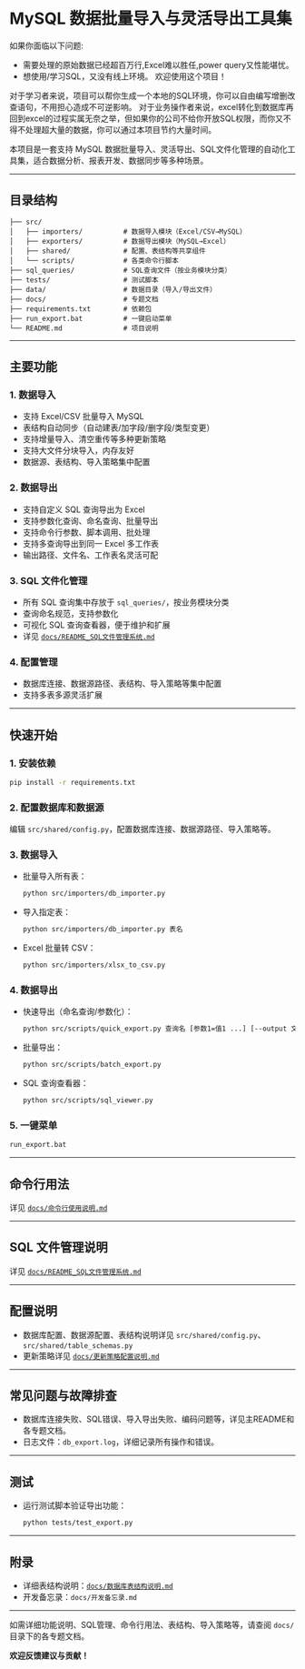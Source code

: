 # MySQL 数据批量导入与灵活导出工具集

如果你面临以下问题:
- 需要处理的原始数据已经超百万行,Excel难以胜任,power query又性能堪忧。
- 想使用/学习SQL，又没有线上环境。
欢迎使用这个项目！

对于学习者来说，项目可以帮你生成一个本地的SQL环境，你可以自由编写增删改查语句，不用担心造成不可逆影响。
对于业务操作者来说，excel转化到数据库再回到excel的过程实属无奈之举，但如果你的公司不给你开放SQL权限，而你又不得不处理超大量的数据，你可以通过本项目节约大量时间。

本项目是一套支持 MySQL 数据批量导入、灵活导出、SQL文件化管理的自动化工具集，适合数据分析、报表开发、数据同步等多种场景。

---

## 目录结构

```
├── src/
│   ├── importers/          # 数据导入模块（Excel/CSV→MySQL）
│   ├── exporters/          # 数据导出模块（MySQL→Excel）
│   ├── shared/             # 配置、表结构等共享组件
│   └── scripts/            # 各类命令行脚本
├── sql_queries/            # SQL查询文件（按业务模块分类）
├── tests/                  # 测试脚本
├── data/                   # 数据目录（导入/导出文件）
├── docs/                   # 专题文档
├── requirements.txt        # 依赖包
├── run_export.bat          # 一键启动菜单
└── README.md               # 项目说明
```

---

## 主要功能

### 1. 数据导入
- 支持 Excel/CSV 批量导入 MySQL
- 表结构自动同步（自动建表/加字段/删字段/类型变更）
- 支持增量导入、清空重传等多种更新策略
- 支持大文件分块导入，内存友好
- 数据源、表结构、导入策略集中配置

### 2. 数据导出
- 支持自定义 SQL 查询导出为 Excel
- 支持参数化查询、命名查询、批量导出
- 支持命令行参数、脚本调用、批处理
- 支持多查询导出到同一 Excel 多工作表
- 输出路径、文件名、工作表名灵活可配

### 3. SQL 文件化管理
- 所有 SQL 查询集中存放于 `sql_queries/`，按业务模块分类
- 查询命名规范，支持参数化
- 可视化 SQL 查询查看器，便于维护和扩展
- 详见 [`docs/README_SQL文件管理系统.md`](docs/README_SQL文件管理系统.md)

### 4. 配置管理
- 数据库连接、数据源路径、表结构、导入策略等集中配置
- 支持多表多源灵活扩展

---

## 快速开始

### 1. 安装依赖
```bash
pip install -r requirements.txt
```

### 2. 配置数据库和数据源
编辑 `src/shared/config.py`，配置数据库连接、数据源路径、导入策略等。

### 3. 数据导入
- 批量导入所有表：
  ```bash
  python src/importers/db_importer.py
  ```
- 导入指定表：
  ```bash
  python src/importers/db_importer.py 表名
  ```
- Excel 批量转 CSV：
  ```bash
  python src/importers/xlsx_to_csv.py
  ```

### 4. 数据导出
- 快速导出（命名查询/参数化）：
  ```bash
  python src/scripts/quick_export.py 查询名 [参数1=值1 ...] [--output 文件名] [--sheet 工作表名]
  ```
- 批量导出：
  ```bash
  python src/scripts/batch_export.py
  ```
- SQL 查询查看器：
  ```bash
  python src/scripts/sql_viewer.py
  ```

### 5. 一键菜单
```bash
run_export.bat
```

---

## 命令行用法
详见 [`docs/命令行使用说明.md`](docs/命令行使用说明.md)

---

## SQL 文件管理说明
详见 [`docs/README_SQL文件管理系统.md`](docs/README_SQL文件管理系统.md)

---

## 配置说明
- 数据库配置、数据源配置、表结构说明详见 `src/shared/config.py`、`src/shared/table_schemas.py`
- 更新策略详见 [`docs/更新策略配置说明.md`](docs/更新策略配置说明.md)

---

## 常见问题与故障排查
- 数据库连接失败、SQL错误、导入导出失败、编码问题等，详见主README和各专题文档。
- 日志文件：`db_export.log`，详细记录所有操作和错误。

---

## 测试
- 运行测试脚本验证导出功能：
  ```bash
  python tests/test_export.py
  ```

---

## 附录
- 详细表结构说明：[`docs/数据库表结构说明.md`](docs/数据库表结构说明.md)
- 开发备忘录：`docs/开发备忘录.md`

---

如需详细功能说明、SQL管理、命令行用法、表结构、导入策略等，请查阅 `docs/` 目录下的各专题文档。

**欢迎反馈建议与贡献！** 
